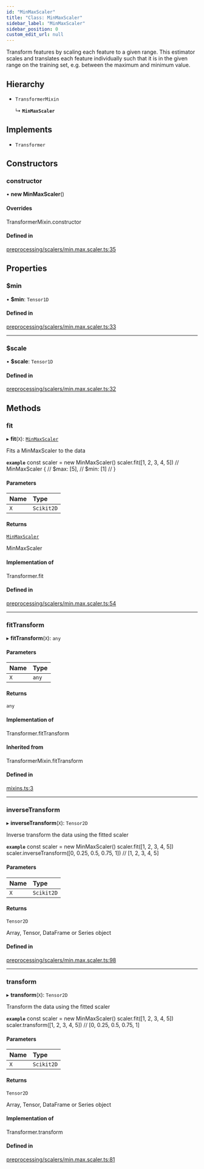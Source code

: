 ```yaml
---
id: "MinMaxScaler"
title: "Class: MinMaxScaler"
sidebar_label: "MinMaxScaler"
sidebar_position: 0
custom_edit_url: null
---
```


Transform features by scaling each feature to a given range.
This estimator scales and translates each feature individually such
that it is in the given range on the training set, e.g. between the maximum and minimum value.

## Hierarchy

- `TransformerMixin`

  ↳ **`MinMaxScaler`**

## Implements

- `Transformer`

## Constructors

### constructor

• **new MinMaxScaler**()

#### Overrides

TransformerMixin.constructor

#### Defined in

[preprocessing/scalers/min.max.scaler.ts:35](https://github.com/dcrescim/scikit.js/blob/ae98366/scikitjs-node/src/preprocessing/scalers/min.max.scaler.ts#L35)

## Properties

### $min

• **$min**: `Tensor1D`

#### Defined in

[preprocessing/scalers/min.max.scaler.ts:33](https://github.com/dcrescim/scikit.js/blob/ae98366/scikitjs-node/src/preprocessing/scalers/min.max.scaler.ts#L33)

___

### $scale

• **$scale**: `Tensor1D`

#### Defined in

[preprocessing/scalers/min.max.scaler.ts:32](https://github.com/dcrescim/scikit.js/blob/ae98366/scikitjs-node/src/preprocessing/scalers/min.max.scaler.ts#L32)

## Methods

### fit

▸ **fit**(`X`): [`MinMaxScaler`](MinMaxScaler)

Fits a MinMaxScaler to the data

**`example`**
const scaler = new MinMaxScaler()
scaler.fit([1, 2, 3, 4, 5])
// MinMaxScaler {
//   $max: [5],
//   $min: [1]
// }

#### Parameters

| Name | Type |
| :------ | :------ |
| `X` | `Scikit2D` |

#### Returns

[`MinMaxScaler`](MinMaxScaler)

MinMaxScaler

#### Implementation of

Transformer.fit

#### Defined in

[preprocessing/scalers/min.max.scaler.ts:54](https://github.com/dcrescim/scikit.js/blob/ae98366/scikitjs-node/src/preprocessing/scalers/min.max.scaler.ts#L54)

___

### fitTransform

▸ **fitTransform**(`X`): `any`

#### Parameters

| Name | Type |
| :------ | :------ |
| `X` | `any` |

#### Returns

`any`

#### Implementation of

Transformer.fitTransform

#### Inherited from

TransformerMixin.fitTransform

#### Defined in

[mixins.ts:3](https://github.com/dcrescim/scikit.js/blob/ae98366/scikitjs-node/src/mixins.ts#L3)

___

### inverseTransform

▸ **inverseTransform**(`X`): `Tensor2D`

Inverse transform the data using the fitted scaler

**`example`**
const scaler = new MinMaxScaler()
scaler.fit([1, 2, 3, 4, 5])
scaler.inverseTransform([0, 0.25, 0.5, 0.75, 1])
// [1, 2, 3, 4, 5]

#### Parameters

| Name | Type |
| :------ | :------ |
| `X` | `Scikit2D` |

#### Returns

`Tensor2D`

Array, Tensor, DataFrame or Series object

#### Defined in

[preprocessing/scalers/min.max.scaler.ts:98](https://github.com/dcrescim/scikit.js/blob/ae98366/scikitjs-node/src/preprocessing/scalers/min.max.scaler.ts#L98)

___

### transform

▸ **transform**(`X`): `Tensor2D`

Transform the data using the fitted scaler

**`example`**
const scaler = new MinMaxScaler()
scaler.fit([1, 2, 3, 4, 5])
scaler.transform([1, 2, 3, 4, 5])
// [0, 0.25, 0.5, 0.75, 1]

#### Parameters

| Name | Type |
| :------ | :------ |
| `X` | `Scikit2D` |

#### Returns

`Tensor2D`

Array, Tensor, DataFrame or Series object

#### Implementation of

Transformer.transform

#### Defined in

[preprocessing/scalers/min.max.scaler.ts:81](https://github.com/dcrescim/scikit.js/blob/ae98366/scikitjs-node/src/preprocessing/scalers/min.max.scaler.ts#L81)
